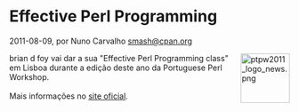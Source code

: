 
# Effective Perl Programming 

 2011-08-09, por Nuno Carvalho <smash@cpan.org>

<div><img alt="ptpw2011_logo_news.png" src="%%BASE_URI%%imgs/ptpw2011_logo_news.png" width="88" height="89" class="mt-image-right" style="float: right; margin: 0 0 20px 20px;" /></div><div><meta charset="utf-8">brian d foy vai dar a sua "Effective Perl Programming class" em Lisboa durante a edição deste ano da Portuguese Perl Workshop.</div><div><br /></div><div>Mais informações no&nbsp;<a href="http://workshop.perl.pt/ptpw2011/">site oficial</a>.</div><div><br /></div>
